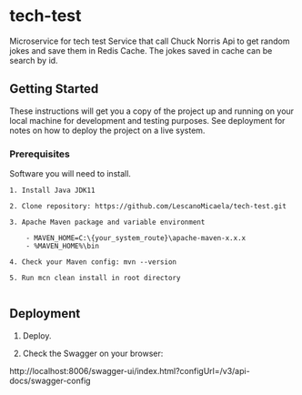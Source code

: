 # tech-test
Microservice for tech test
Service that call Chuck Norris Api to get random jokes and save them in Redis Cache.
The jokes saved in cache can be search by id.

## Getting Started

These instructions will get you a copy of the project up and running on your local machine for development and testing purposes. See deployment for notes on how to deploy the project on a live system.

### Prerequisites

Software you will need to install.

```
1. Install Java JDK11

2. Clone repository: https://github.com/LescanoMicaela/tech-test.git

3. Apache Maven package and variable environment 

	- MAVEN_HOME=C:\{your_system_route}\apache-maven-x.x.x
	- %MAVEN_HOME%\bin

4. Check your Maven config: mvn --version

5. Run mcn clean install in root directory


```

## Deployment

1. Deploy.

2. Check the Swagger on your browser:

http://localhost:8006/swagger-ui/index.html?configUrl=/v3/api-docs/swagger-config


